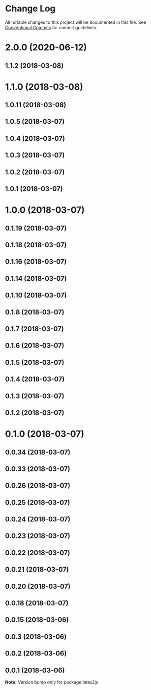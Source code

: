 # Change Log

All notable changes to this project will be documented in this file.
See [Conventional Commits](https://conventionalcommits.org) for commit guidelines.

# 2.0.0 (2020-06-12)



## 1.1.2 (2018-03-08)



# 1.1.0 (2018-03-08)



## 1.0.11 (2018-03-08)



## 1.0.5 (2018-03-07)



## 1.0.4 (2018-03-07)



## 1.0.3 (2018-03-07)



## 1.0.2 (2018-03-07)



## 1.0.1 (2018-03-07)



# 1.0.0 (2018-03-07)



## 0.1.19 (2018-03-07)



## 0.1.18 (2018-03-07)



## 0.1.16 (2018-03-07)



## 0.1.14 (2018-03-07)



## 0.1.10 (2018-03-07)



## 0.1.8 (2018-03-07)



## 0.1.7 (2018-03-07)



## 0.1.6 (2018-03-07)



## 0.1.5 (2018-03-07)



## 0.1.4 (2018-03-07)



## 0.1.3 (2018-03-07)



## 0.1.2 (2018-03-07)



# 0.1.0 (2018-03-07)



## 0.0.34 (2018-03-07)



## 0.0.33 (2018-03-07)



## 0.0.26 (2018-03-07)



## 0.0.25 (2018-03-07)



## 0.0.24 (2018-03-07)



## 0.0.23 (2018-03-07)



## 0.0.22 (2018-03-07)



## 0.0.21 (2018-03-07)



## 0.0.20 (2018-03-07)



## 0.0.18 (2018-03-07)



## 0.0.15 (2018-03-06)



## 0.0.3 (2018-03-06)



## 0.0.2 (2018-03-06)



## 0.0.1 (2018-03-06)

**Note:** Version bump only for package latex2js
